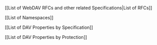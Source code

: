 <!-- --- title:DAVWiki -->

[[List of WebDAV RFCs and other related Specifications|List of RFCs]]

[[List of Namespaces]]

[[List of DAV Properties by Specification]]

[[List of DAV Properties by Protection]]
